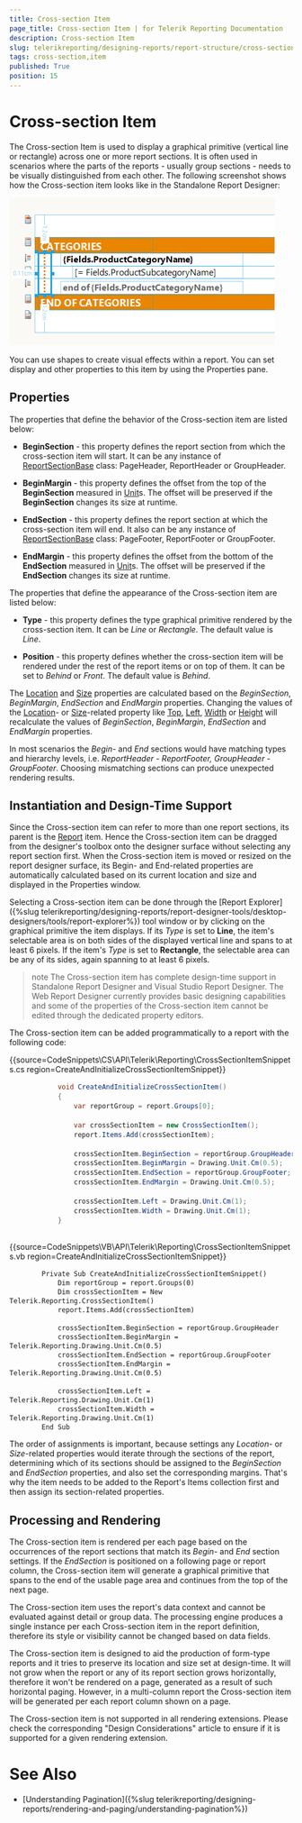 ```yaml
---
title: Cross-section Item
page_title: Cross-section Item | for Telerik Reporting Documentation
description: Cross-section Item
slug: telerikreporting/designing-reports/report-structure/cross-section-item
tags: cross-section,item
published: True
position: 15
---
```


# Cross-section Item



The Cross-section Item is used to display a graphical primitive (vertical line or rectangle) across one or more report sections.         It is often used in scenarios where the parts of the reports - usually group sections - needs to be visually distinguished from each other.         The following screenshot shows how the Cross-section item looks like in the Standalone Report Designer:         

  ![report-items-cross-section-item](images/report-items-cross-section-item.png)

You can use shapes to create visual effects within a report. You can set display and other properties to this item by         using the Properties pane.       

## Properties

The properties that define the behavior of the Cross-section item are listed below:

* __BeginSection__ - this property defines the report section from which the cross-section item will start. It can be any instance of               [ReportSectionBase](/reporting/api/Telerik.Reporting.ReportSectionBase) class: PageHeader, ReportHeader or GroupHeader.             

* __BeginMargin__ - this property defines the offset from the top of the __BeginSection__ measured in               [Unit](/reporting/api/Telerik.Reporting.Drawing.Unit)s.               The offset will be preserved if the __BeginSection__ changes its size at runtime.             

* __EndSection__ - this property defines the report section at which the cross-section item will end. It also can be any instance of               [ReportSectionBase](/reporting/api/Telerik.Reporting.ReportSectionBase) class: PageFooter, ReportFooter or GroupFooter.             

* __EndMargin__ - this property defines the offset from the bottom of the __EndSection__ measured in               [Unit](/reporting/api/Telerik.Reporting.Drawing.Unit)s.               The offset will be preserved if the __EndSection__ changes its size at runtime.             

The properties that define the appearance of the Cross-section item are listed below:         

* __Type__ - this property defines the type graphical primitive rendered by the cross-section item.               It can be *Line* or *Rectangle*. The default value is *Line*.             

* __Position__ - this property defines whether the cross-section item will be rendered under the rest of the report items or on top of them.               It can be set to *Behind* or *Front*. The default value is *Behind*.             

The [Location](/reporting/api/Telerik.Reporting.ReportItem#Telerik_Reporting_ReportItem_Location) and           [Size](/reporting/api/Telerik.Reporting.ReportItem#Telerik_Reporting_ReportItem_Size) properties are calculated based on the           *BeginSection*, *BeginMargin*, *EndSection* and *EndMargin* properties.           Changing the values of the [Location](/reporting/api/Telerik.Reporting.ReportItem#Telerik_Reporting_ReportItem_Location)- or           [Size](/reporting/api/Telerik.Reporting.ReportItem#Telerik_Reporting_ReportItem_Size)-related property like           [Top](/reporting/api/Telerik.Reporting.ReportItem#Telerik_Reporting_ReportItem_Top),           [Left](/reporting/api/Telerik.Reporting.ReportItem#Telerik_Reporting_ReportItem_Left),           [Width](/reporting/api/Telerik.Reporting.ReportItem#Telerik_Reporting_ReportItem_Width) or           [Height](/reporting/api/Telerik.Reporting.ReportItem#Telerik_Reporting_ReportItem_Height) will recalculate the values of           *BeginSection*, *BeginMargin*, *EndSection* and *EndMargin* properties.         

In most scenarios the *Begin-* and *End* sections would have matching types and hierarchy levels, i.e.            *ReportHeader - ReportFooter, GroupHeader - GroupFooter*. Choosing mismatching sections can produce unexpected rendering results.         

## Instantiation and Design-Time Support

Since the Cross-section item can refer to more than one report sections, its parent is the [Report](/reporting/api/Telerik.Reporting.Report) item.           Hence the Cross-section item can be dragged from the designer's toolbox onto the designer surface without selecting any report section first.           When the Cross-section item is moved or resized on the report designer surface, its Begin- and End-related properties are automatically calculated based on its current location and size and displayed in the Properties window.         

Selecting a Cross-section item can be done through the [Report Explorer]({%slug telerikreporting/designing-reports/report-designer-tools/desktop-designers/tools/report-explorer%}) tool window or by clicking on the graphical primitive the item displays.           If its *Type* is set to __Line__, the item's selectable area is on both sides of the displayed vertical line and spans to at least 6 pixels.           If the item's *Type* is set to __Rectangle__, the selectable area can be any of its sides, again spanning to at least 6 pixels.         

>note The Cross-section item has complete design-time support in Standalone Report Designer and Visual Studio Report Designer. The Web Report Designer currently provides basic designing capabilities and some of the properties of the Cross-section item cannot be edited through the dedicated property editors.


The Cross-section item can be added programmatically to a report with the following code:         

{{source=CodeSnippets\CS\API\Telerik\Reporting\CrossSectionItemSnippets.cs region=CreateAndInitializeCrossSectionItemSnippet}}
````c#
	        void CreateAndInitializeCrossSectionItem()
	        {
	            var reportGroup = report.Groups[0];
	
	            var crossSectionItem = new CrossSectionItem();
	            report.Items.Add(crossSectionItem);
	
	            crossSectionItem.BeginSection = reportGroup.GroupHeader;
	            crossSectionItem.BeginMargin = Drawing.Unit.Cm(0.5);
	            crossSectionItem.EndSection = reportGroup.GroupFooter;
	            crossSectionItem.EndMargin = Drawing.Unit.Cm(0.5);
	
	            crossSectionItem.Left = Drawing.Unit.Cm(1);
	            crossSectionItem.Width = Drawing.Unit.Cm(1);
	        }
	
````



{{source=CodeSnippets\VB\API\Telerik\Reporting\CrossSectionItemSnippets.vb region=CreateAndInitializeCrossSectionItemSnippet}}
````vb.net
	    Private Sub CreateAndInitializeCrossSectionItemSnippet()
	        Dim reportGroup = report.Groups(0)
	        Dim crossSectionItem = New Telerik.Reporting.CrossSectionItem()
	        report.Items.Add(crossSectionItem)
	
	        crossSectionItem.BeginSection = reportGroup.GroupHeader
	        crossSectionItem.BeginMargin = Telerik.Reporting.Drawing.Unit.Cm(0.5)
	        crossSectionItem.EndSection = reportGroup.GroupFooter
	        crossSectionItem.EndMargin = Telerik.Reporting.Drawing.Unit.Cm(0.5)
	
	        crossSectionItem.Left = Telerik.Reporting.Drawing.Unit.Cm(1)
	        crossSectionItem.Width = Telerik.Reporting.Drawing.Unit.Cm(1)
	    End Sub
````



The order of assignments is important, because settings any *Location*- or *Size*-related properties           would iterate through the sections of the report, determining which of its sections should be assigned to the *BeginSection* and *EndSection* properties,           and also set the corresponding margins. That's why the item needs to be added to the Report's Items collection first and then assign its section-related properties.         

## Processing and Rendering

The Cross-section item is rendered per each page based on the occurrences of the report sections that match its *Begin-* and *End* section settings.           If the *EndSection* is positioned on a following page or report column, the Cross-section item will generate a graphical primitive that spans to the end of the usable page area           and continues from the top of the next page.         

The Cross-section item uses the report's data context and cannot be evaluated against detail or group data.           The processing engine produces a single instance per each Cross-section item in the report definition, therefore its style or visibility cannot be changed based on data fields.         

The Cross-section item is designed to aid the production of form-type reports and it tries to preserve its location and size set at design-time.           It will not grow when the report or any of its report section grows horizontally, therefore it won't be rendered on a page, generated as a result of such horizontal paging.            However, in a multi-column report the Cross-section item will be generated per each report column shown on a page.                   

The Cross-section item is not supported in all rendering extensions. Please check the corresponding "Design Considerations" article to ensure if it is supported for a given rendering extension.         

# See Also


 * [Understanding Pagination]({%slug telerikreporting/designing-reports/rendering-and-paging/understanding-pagination%})
